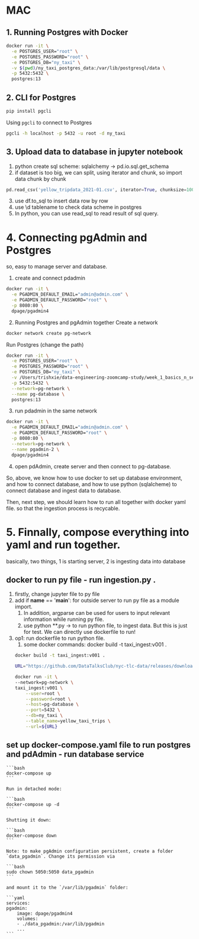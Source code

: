 # MAC


## 1. Running Postgres with Docker
```bash
docker run -it \
  -e POSTGRES_USER="root" \
  -e POSTGRES_PASSWORD="root" \
  -e POSTGRES_DB="ny_taxi" \
  -v $(pwd)/ny_taxi_postgres_data:/var/lib/postgresql/data \
  -p 5432:5432 \
  postgres:13
```

## 2. CLI for Postgres

```bash
pip install pgcli
```
Using `pgcli` to connect to Postgres

```bash
pgcli -h localhost -p 5432 -u root -d ny_taxi
```

## 3. Upload data to database in jupyter notebook
1. python create sql scheme: sqlalchemy -> pd.io.sql.get_schema
2. if dataset is too big, we can split, using iterator and chunk, so import data chunk by chunk
```py
pd.read_csv('yellow_tripdata_2021-01.csv', iterator=True, chunksize=100000)
```
3. use df.to_sql to insert data row by row
4. use \d tablename to check data scheme in postgres
5. In python, you can use read_sql to read result of sql query.

# 4. Connecting pgAdmin and Postgres
so, easy to manage server and database.
1. create and connect pdadmin
```bash
docker run -it \
  -e PGADMIN_DEFAULT_EMAIL="admin@admin.com" \
  -e PGADMIN_DEFAULT_PASSWORD="root" \
  -p 8080:80 \
  dpage/pgadmin4
```
2. Running Postgres and pgAdmin together
Create a network

```bash
docker network create pg-network
```

Run Postgres (change the path)

```bash
docker run -it \
  -e POSTGRES_USER="root" \
  -e POSTGRES_PASSWORD="root" \
  -e POSTGRES_DB="ny_taxi" \
  -v /Users/trishxie/data-engineering-zoomcamp-study/week_1_basics_n_setup/2_docker_sql/ny_taxi_postgres_data:/var/lib/postgresql/data \
  -p 5432:5432 \
  --network=pg-network \
  --name pg-database \
  postgres:13
```

3. run pdadmin in the same network
```bash
docker run -it \
  -e PGADMIN_DEFAULT_EMAIL="admin@admin.com" \
  -e PGADMIN_DEFAULT_PASSWORD="root" \
  -p 8080:80 \
  --network=pg-network \
  --name pgadmin-2 \
  dpage/pgadmin4
```

4. open pdAdmin, create server and then connect to pg-database.

So, above, we know how to use docker to set up database environment, and how to connect database, and how to use python (sqlalcheme) to connect database and ingest data to database.

Then, next step, we should learn how to run all together with docker yaml file. so that the ingestion process is recycable. 

# 5. Finnally, compose everything into yaml and run together.
basically, two things, 1 is starting server, 2 is ingesting data into database
## docker to run py file - run ingestion.py . 
1. firstly, change jupyter file to py file
2. add if __name__ == '__main__': for outside server to run py file as a module import. 
    1. In addition, argparse can be used for users to input relevant information while running py file.
    2. use python **.py -> to run python file, to ingest data. But this is just for test. We can directly use dockerfile to run! 
3. op1: run dockerfile to run python file.
    1. some docker commands:  docker build -t taxi_ingest:v001 .
    ```bash
    docker build -t taxi_ingest:v001 .
    ```
    ```bash
    URL="https://github.com/DataTalksClub/nyc-tlc-data/releases/download/yellow/yellow_tripdata_2021-01.csv.gz"

    docker run -it \
    --network=pg-network \
    taxi_ingest:v001 \
        --user=root \
        --password=root \
        --host=pg-database \
        --port=5432 \
        --db=ny_taxi \
        --table_name=yellow_taxi_trips \
        --url=${URL}
    ```
## set up docker-compose.yaml file to run postgres and pdAdmin - run database service

    ```bash
    docker-compose up
    ```

    Run in detached mode:

    ```bash
    docker-compose up -d
    ```

    Shutting it down:

    ```bash
    docker-compose down
    ```

    Note: to make pgAdmin configuration persistent, create a folder `data_pgadmin`. Change its permission via

    ```bash
    sudo chown 5050:5050 data_pgadmin
    ```

    and mount it to the `/var/lib/pgadmin` folder:

    ```yaml
    services:
    pgadmin:
        image: dpage/pgadmin4
        volumes:
        - ./data_pgadmin:/var/lib/pgadmin
        ...
    ```
